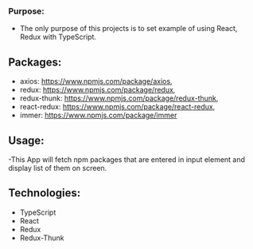 ### Purpose:

- The only purpose of this projects is to set example of using React, Redux with TypeScript.

## Packages:

- axios: https://www.npmjs.com/package/axios,
- redux: https://www.npmjs.com/package/redux,
- redux-thunk: https://www.npmjs.com/package/redux-thunk,
- react-redux: https://www.npmjs.com/package/react-redux,
- immer: https://www.npmjs.com/package/immer

## Usage:

-This App will fetch npm packages that are entered in input element and display list of them on screen.

## Technologies:

- TypeScript
- React
- Redux
- Redux-Thunk
